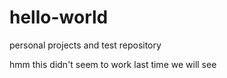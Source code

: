 # hello-world
personal projects and test repository 

hmm this didn't seem to work last time we will see
